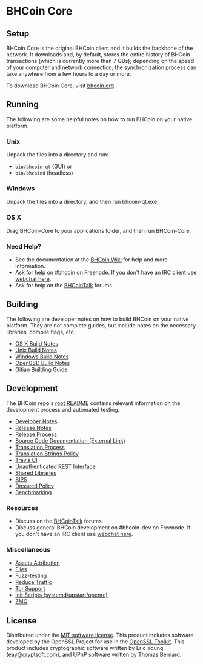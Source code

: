 BHCoin Core
=============

Setup
---------------------
BHCoin Core is the original BHCoin client and it builds the backbone of the network. It downloads and, by default, stores the entire history of BHCoin transactions (which is currently more than 7 GBs); depending on the speed of your computer and network connection, the synchronization process can take anywhere from a few hours to a day or more.

To download BHCoin Core, visit [bhcoin.org](https://bhcoin.org).

Running
---------------------
The following are some helpful notes on how to run BHCoin on your native platform.

### Unix

Unpack the files into a directory and run:

- `bin/bhcoin-qt` (GUI) or
- `bin/bhcoind` (headless)

### Windows

Unpack the files into a directory, and then run bhcoin-qt.exe.

### OS X

Drag BHCoin-Core to your applications folder, and then run BHCoin-Core.

### Need Help?

* See the documentation at the [BHCoin Wiki](https://bhcoin.info/)
for help and more information.
* Ask for help on [#bhcoin](http://webchat.freenode.net?channels=bhcoin) on Freenode. If you don't have an IRC client use [webchat here](http://webchat.freenode.net?channels=bhcoin).
* Ask for help on the [BHCoinTalk](https://bhcointalk.io/) forums.

Building
---------------------
The following are developer notes on how to build BHCoin on your native platform. They are not complete guides, but include notes on the necessary libraries, compile flags, etc.

- [OS X Build Notes](build-osx.md)
- [Unix Build Notes](build-unix.md)
- [Windows Build Notes](build-windows.md)
- [OpenBSD Build Notes](build-openbsd.md)
- [Gitian Building Guide](gitian-building.md)

Development
---------------------
The BHCoin repo's [root README](/README.md) contains relevant information on the development process and automated testing.

- [Developer Notes](developer-notes.md)
- [Release Notes](release-notes.md)
- [Release Process](release-process.md)
- [Source Code Documentation (External Link)](https://dev.visucore.com/bhcoin/doxygen/)
- [Translation Process](translation_process.md)
- [Translation Strings Policy](translation_strings_policy.md)
- [Travis CI](travis-ci.md)
- [Unauthenticated REST Interface](REST-interface.md)
- [Shared Libraries](shared-libraries.md)
- [BIPS](bips.md)
- [Dnsseed Policy](dnsseed-policy.md)
- [Benchmarking](benchmarking.md)

### Resources
* Discuss on the [BHCoinTalk](https://bhcointalk.io/) forums.
* Discuss general BHCoin development on #bhcoin-dev on Freenode. If you don't have an IRC client use [webchat here](http://webchat.freenode.net/?channels=bhcoin-dev).

### Miscellaneous
- [Assets Attribution](assets-attribution.md)
- [Files](files.md)
- [Fuzz-testing](fuzzing.md)
- [Reduce Traffic](reduce-traffic.md)
- [Tor Support](tor.md)
- [Init Scripts (systemd/upstart/openrc)](init.md)
- [ZMQ](zmq.md)

License
---------------------
Distributed under the [MIT software license](/COPYING).
This product includes software developed by the OpenSSL Project for use in the [OpenSSL Toolkit](https://www.openssl.org/). This product includes
cryptographic software written by Eric Young ([eay@cryptsoft.com](mailto:eay@cryptsoft.com)), and UPnP software written by Thomas Bernard.
